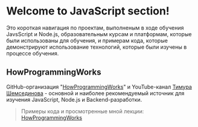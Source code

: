 # Welcome to JavaScript section!
Это короткая навигация по проектам, выполненым в ходе обучения JavsScript и Node.js, образовательным курсам и платформам, которые были использованы для обучения, и примерам кода, которые демонстрируют использование технологий, которые были изучены в процессе обучения.

## HowProgrammingWorks

GitHub-организация "[HowProgrammingWorks](https://github.com/HowProgrammingWorks)" и YouTube-канал [Тимура Шемсединова](https://www.youtube.com/c/TimurShemsedinov) - основной и наиболее рекомендуемый источник для изучения JavaScript, Node.js и Backend-разработки. 

> Примеры кода и просмотренные мной лекции: [HowProgrammingWorks](./HowProgrammingWorks)
